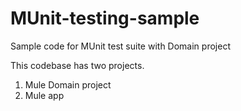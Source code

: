 # MUnit-testing-sample
Sample code for MUnit test suite with Domain project

This codebase has two projects.
1. Mule Domain project
2. Mule app
